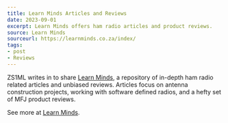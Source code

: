 ```yaml
---
title: Learn Minds Articles and Reviews
date: 2023-09-01
excerpt: Learn Minds offers ham radio articles and product reviews.
source: Learn Minds
sourceurl: https://learnminds.co.za/index/
tags:
- post
- Reviews
---
```

ZS1ML writes in to share [Learn Minds](https://learnminds.co.za/index/), a repository of in-depth ham radio related articles and unbiased reviews. Articles focus on antenna construction projects, working with software defined radios, and a hefty set of MFJ product reviews. 

See more at [Learn Minds](https://learnminds.co.za/index/).